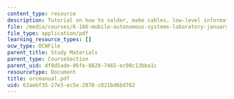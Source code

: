 ```yaml
---
content_type: resource
description: Tutorial on how to solder, make cables, low-level information.
file: /media/courses/6-186-mobile-autonomous-systems-laboratory-january-iap-2005/63aebf3527e3ec5e2878c821bd6bd762_orcmanual.pdf
file_type: application/pdf
learning_resource_types: []
ocw_type: OCWFile
parent_title: Study Materials
parent_type: CourseSection
parent_uid: df8d5ade-86fe-8828-7465-ec98c13bba1c
resourcetype: Document
title: orcmanual.pdf
uid: 63aebf35-27e3-ec5e-2878-c821bd6bd762
---
```

